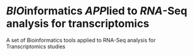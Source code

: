 # *BIO*informatics *APP*lied to *RNA*-Seq analysis for transcriptomics
A set of Bioinformatics tools applied to RNA-Seq analysis for Transcriptomics studies
